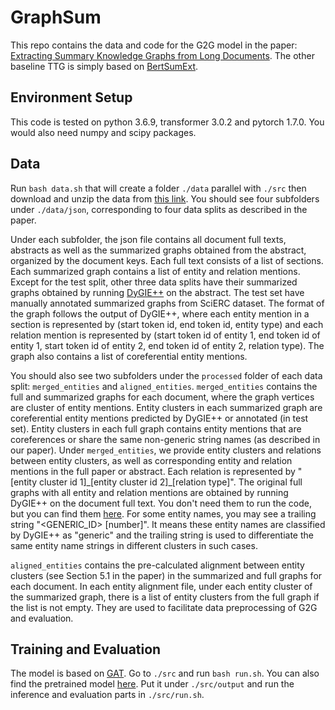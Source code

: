 # GraphSum


This repo contains the data and code for the G2G model in the paper: [Extracting Summary Knowledge Graphs from Long Documents](https://arxiv.org/abs/2009.09162). The other baseline TTG is simply based on [BertSumExt](https://github.com/nlpyang/PreSumm).


## Environment Setup
This code is tested on python 3.6.9, transformer 3.0.2 and pytorch 1.7.0. You would also need numpy and scipy packages.


## Data
Run `bash data.sh` that will create a folder `./data` parallel with `./src` then download and unzip the data from [this link](https://drive.google.com/file/d/1cGYHnsm6Frq4lp0pBTwU5xsQdx0wa5T8/view?usp=sharing). You should see four subfolders under `./data/json`, corresponding to four data splits as described in the paper. <br>

Under each subfolder, the json file contains all document full texts, abstracts as well as the summarized graphs obtained from the abstract, organized by the document keys. Each full text consists of a list of sections. Each summarized graph contains a list of entity and relation mentions. Except for the test split, other three data splits have their summarized graphs obtained by running [DyGIE++](https://github.com/dwadden/dygiepp) on the abstract. The test set have manually annotated summarized graphs from SciERC dataset. The format of the graph follows the output of DyGIE++, where each entity mention in a section is represented by (start token id, end token id, entity type) and each relation mention is represented by (start token id of entity 1, end token id of entity 1, start token id of entity 2, end token id of entity 2, relation type). The graph also contains a list of coreferential entity mentions. <br>

You should also see two subfolders under the `processed` folder of each data split: `merged_entities` and `aligned_entities`. `merged_entities` contains the full and summarized graphs for each document, where the graph vertices are cluster of entity mentions. Entity clusters in each summarized graph are coreferential entity mentions predicted by DyGIE++ or annotated (in test set). Entity clusters in each full graph contains entity mentions that are coreferences or share the same non-generic string names (as described in our paper). Under `merged_entities`, we provide entity clusters and relations between entity clusters, as well as corresponding entity and relation mentions in the full paper or abstract. Each relation is represented by "[entity cluster id 1]\_[entity cluster id 2]\_[relation type]". The original full graphs with all entity and relation mentions are obtained by running DyGIE++ on the document full text. You don't need them to run the code, but you can find them [here](https://drive.google.com/file/d/1g12gufjFgU--2BpABz0yP3KXgGRnHfNv/view?usp=sharing). For some entity names, you may see a trailing string "<GENERIC_ID> [number]". It means these entity names are classified by DyGIE++ as "generic" and the trailing string is used to differentiate the same entity name strings in different clusters in such cases. <br>

`aligned_entities` contains the pre-calculated alignment between entity clusters (see Section 5.1 in the paper) in the summarized and full graphs for each document. In each entity alignment file, under each entity cluster of the summarized graph, there is a list of entity clusters from the full graph if the list is not empty. They are used to facilitate data preprocessing of G2G and evaluation.


## Training and Evaluation

The model is based on [GAT](https://github.com/Diego999/pyGAT). Go to `./src` and run `bash run.sh`. You can also find the pretrained model [here](https://drive.google.com/file/d/1tSqgyaE9kHWHs-B-f-2F4vUN8Mhxm4uh/view?usp=sharing). Put it under `./src/output` and run the inference and evaluation parts in `./src/run.sh`.
